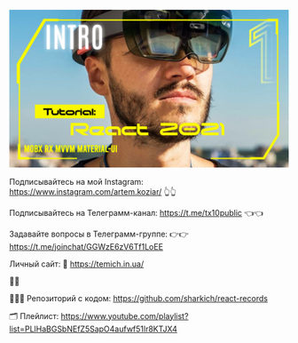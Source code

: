![React 2021 Tutorial](https://github.com/sharkich/react-records/blob/master/public/ReactRecords.jpg?raw=true)


Подписывайтесь на мой Instagram: https://www.instagram.com/artem.koziar/
👆👆

Подписывайтесь на Телеграмм-канал: https://t.me/tx10public  👈👈

Задавайте вопросы в Телеграмм-группе: 👉👉 https://t.me/joinchat/GGWzE6zV6Tf1LoEE

Личный сайт: 🖖 https://temich.in.ua/

🤜🤛


🧑🏻‍💻 Репозиторий с кодом:
https://github.com/sharkich/react-records

🗂 Плейлист: https://www.youtube.com/playlist?list=PLlHaBGSbNEfZ5SapO4aufwf51lr8KTJX4
